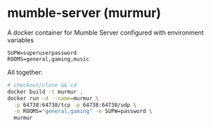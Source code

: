 # mumble-server (murmur)

A docker container for Mumble Server configured with environment variables

```
SUPW=superuserpassword
ROOMS=general,gaming,music
```

All together:

```bash
# checkout/clone && cd
docker build -t murmur .
docker run -d --name=murmur \
  -p 64738:64738/tcp -p 64738:64738/udp \
  -e ROOMS="general,gaming" -e SUPW=password \
  murmur
```
